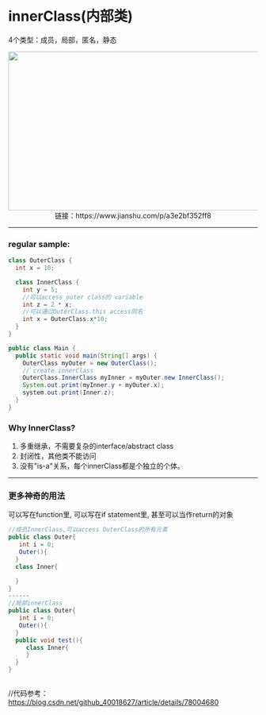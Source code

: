 # innerClass(内部类)
4个类型：成员，局部，匿名，静态
<p align="center">
  <img src="https://upload-images.jianshu.io/upload_images/1488395-794ebcfd391ce85a.png?imageMogr2/auto-orient/strip|imageView2/2/w/1200/format/webp" width="1400" height="320">
  链接：https://www.jianshu.com/p/a3e2bf352ff8
</p>


---
### regular sample:
```java
class OuterClass {
  int x = 10;

  class InnerClass {
    int y = 5;
    //可以access outer class的 variable
    int z = 2 * x;
    //可以通过OuterClass.this access同名
    int x = OuterClass.x*10;
  }
}

public class Main {
  public static void main(String[] args) {
    OuterClass myOuter = new OuterClass();
    // create innerClass
    OuterClass.InnerClass myInner = myOuter.new InnerClass();
    System.out.print(myInner.y + myOuter.x);
    system.out.print(Inner.z);
  }
}
```

### Why InnerClass?
1. 多重继承，不需要复杂的interface/abstract class
2. 封闭性，其他类不能访问
3. 没有"is-a"关系，每个innerClass都是个独立的个体。

---

### 更多神奇的用法
可以写在function里, 可以写在if statement里, 甚至可以当作return的对象
```java
//成员InnerClass,可以access OuterClass的所有元素
public class Outer{
   int i = 0;
   Outer(){
  }
  class Inner{

  }
}
------
//局部innerClass
public class Outer{
   int i = 0;
   Outer(){
  }
  public void test(){
     class Inner{
     }
  }
}
  
```


//代码参考： https://blog.csdn.net/github_40018627/article/details/78004680

